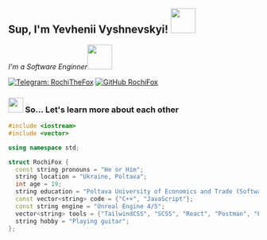 <h2> Sup, I'm Yevhenii Vyshnevskyi! <img src="https://media.giphy.com/media/mGcNjsfWAjY5AEZNw6/giphy.gif" width="50"></h2>
<p><em>I'm a Software Enginner<img src="https://media.giphy.com/media/WUlplcMpOCEmTGBtBW/giphy.gif" width="50">
</em></p>

[![Telegram: RochiTheFox](https://camo.githubusercontent.com/ff642d0e4fd32df760c04b954ce6646b0dcc83c19b48200d63684bdcf17dca84/68747470733a2f2f696d672e736869656c64732e696f2f62616467652f54656c656772616d2d3243413545303f7374796c653d737175617265266c6f676f3d74656c656772616d266c6f676f436f6c6f723d7768697465)](https://t.me/RochiTheFox)
[![GitHub RochiFox](https://img.shields.io/github/followers/RochiFox?label=follow&style=social)](https://github.com/RochiFox)

### <img src="https://media.giphy.com/media/VgCDAzcKvsR6OM0uWg/giphy.gif" width="30"> So... Let's learn more about each other  

```cpp
#include <iostream>
#include <vector>

using namespace std;

struct RochiFox {
  const string pronouns = "He or Him";
  string location = "Ukraine, Poltava";
  int age = 19;
  string education = "Poltava University of Economics and Trade (Software Engineer, 2023-present)";
  const vector<string> code = {"C++", "JavaScript"};
  const string engine = "Unreal Engine 4/5";
  vector<string> tools = {"TailwindCSS", "SCSS", "React", "Postman", "Figma", "Photoshop", "Blender"};
  string hobby = "Playing guitar";
};

```
